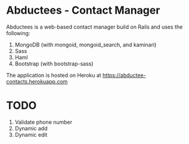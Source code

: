 # Abductees - Contact Manager

Abductees is a web-based contact manager build on Rails and uses the following:

1. MongoDB (with mongoid, mongoid_search, and kaminari)
1. Sass
1. Haml
1. Bootstrap (with bootstrap-sass)

The application is hosted on Heroku at https://abductee-contacts.herokuapp.com


# TODO

1. Validate phone number
1. Dynamic add
1. Dynamic edit
